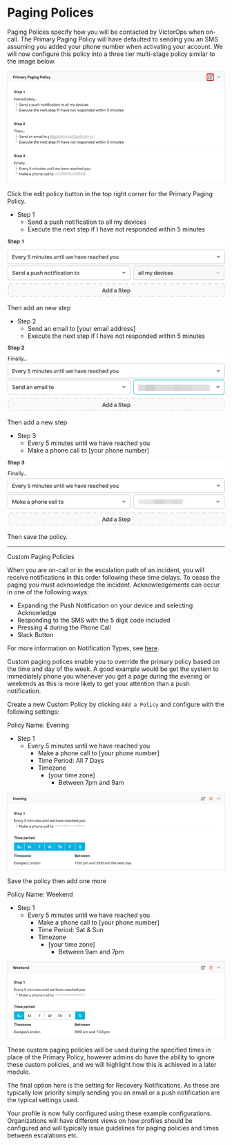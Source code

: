 # Paging Polices

Paging Polices specify how you will be contacted by VictorOps when on-call. The Primary Paging Policy will have defaulted to sending you an SMS assuming you added your phone number when activating your account. We will now configure this policy into a three tier multi-stage policy similar to the image below.

![Paging Policy](../images/victorops/primary-paging-policy.png)

Click the edit policy button in the top right corner for the Primary Paging Policy.  

* Step 1
  * Send a push notification to all my devices
  * Execute the next step if I have not responded within 5 minutes

![Step 1](../images/victorops/pri-page-step1.png)

Then add an new step

* Step 2
  * Send an email to [your email address]
  * Execute the next step if I have not responded within 5 minutes

![Step 2](../images/victorops/pri-page-step2.png)

Then add a new step

* Step 3
  * Every 5 minutes until we have reached you
  * Make a phone call to [your phone number]

![Step 3](../images/victorops/pri-page-step3.png)

Then save the policy.

---
Custom Paging Policies

When you are on-call or in the escalation path of an incident, you will receive notifications in this order following these time delays. To cease the paging you must acknowledge the incident. Acknowledgements can occur in one of the following ways:

* Expanding the Push Notification on your device and selecting Acknowledge
* Responding to the SMS with the 5 digit code included
* Pressing 4 during the Phone Call
* Slack Button

For more information on Notification Types, see [here](https://help.victorops.com/knowledge-base/notification-types/).

Custom paging polices enable you to override the primary policy based on the time and day of the week. A good example would be get the system to immediately phone you whenever you get a page during the evening or weekends as this is more likely to get your attention than a push notification.

Create a new Custom Policy by clicking `Add a Policy` and configure with the following settings:

Policy Name: Evening

* Step 1
  * Every 5 minutes until we have reached you
    * Make a phone call to [your phone number]
    * Time Period: All 7 Days
    * Timezone
      * [your time zone]
        * Between 7pm and 9am

![Evening](../images/victorops/evening.png)

Save the policy then add one more

Policy Name: Weekend

* Step 1
  * Every 5 minutes until we have reached you
    * Make a phone call to [your phone number]
    * Time Period: Sat & Sun
    * Timezone
      * [your time zone]
        * Between 9am and 7pm

![Weekends](../images/victorops/weekends.png)

These custom paging policies will be used during the specified times in place of the Primary Policy, however admins do have the ability to ignore these custom policies, and we will highlight how this is achieved in a later module.

The final option here is the setting for Recovery Notifications.  As these are typically low priority simply sending you an email or a push notification are the typical settings used.

Your profile is now fully configured using these example configurations. Organizations will have different views on how profiles should be configured and will typically issue guidelines for paging policies and times between escalations etc.
